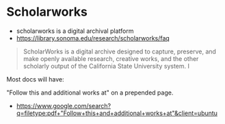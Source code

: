 # Scholarworks

* scholarworks is a digital archival platform
* https://library.sonoma.edu/research/scholarworks/faq

> ScholarWorks is a digital archive designed to capture, preserve, and make
> openly available research, creative works, and the other scholarly output of
> the California State University system. I

Most docs will have:

"Follow this and additional works at" on a prepended page.

* https://www.google.com/search?q=filetype:pdf+"Follow+this+and+additional+works+at"&client=ubuntu
